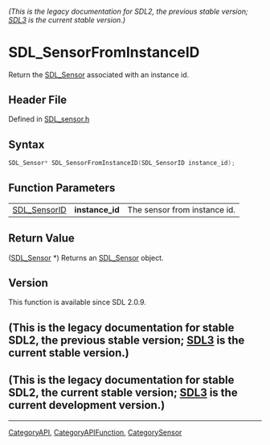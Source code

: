 ###### (This is the legacy documentation for SDL2, the previous stable version; [SDL3](https://wiki.libsdl.org/SDL3/) is the current stable version.)
# SDL_SensorFromInstanceID

Return the [SDL_Sensor](SDL_Sensor) associated with an instance id.

## Header File

Defined in [SDL_sensor.h](https://github.com/libsdl-org/SDL/blob/SDL2/include/SDL_sensor.h)

## Syntax

```c
SDL_Sensor* SDL_SensorFromInstanceID(SDL_SensorID instance_id);
```

## Function Parameters

|                              |                 |                              |
| ---------------------------- | --------------- | ---------------------------- |
| [SDL_SensorID](SDL_SensorID) | **instance_id** | The sensor from instance id. |

## Return Value

([SDL_Sensor](SDL_Sensor) *) Returns an [SDL_Sensor](SDL_Sensor) object.

## Version

This function is available since SDL 2.0.9.

## (This is the legacy documentation for stable SDL2, the previous stable version; [SDL3](https://wiki.libsdl.org/SDL3/) is the current stable version.)



## (This is the legacy documentation for stable SDL2, the current stable version; [SDL3](https://wiki.libsdl.org/SDL3/) is the current development version.)



----
[CategoryAPI](CategoryAPI), [CategoryAPIFunction](CategoryAPIFunction), [CategorySensor](CategorySensor)

